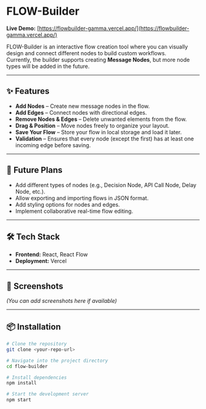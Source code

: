 # FLOW-Builder

**Live Demo:** [https://flowbuilder-gamma.vercel.app/](https://flowbuilder-gamma.vercel.app/)

FLOW-Builder is an interactive flow creation tool where you can visually design and connect different nodes to build custom workflows.  
Currently, the builder supports creating **Message Nodes**, but more node types will be added in the future.

---

## ✨ Features

- **Add Nodes** – Create new message nodes in the flow.
- **Add Edges** – Connect nodes with directional edges.
- **Remove Nodes & Edges** – Delete unwanted elements from the flow.
- **Drag & Position** – Move nodes freely to organize your layout.
- **Save Your Flow** – Store your flow in local storage and load it later.
- **Validation** – Ensures that every node (except the first) has at least one incoming edge before saving.

---

## 🚀 Future Plans

- Add different types of nodes (e.g., Decision Node, API Call Node, Delay Node, etc.).
- Allow exporting and importing flows in JSON format.
- Add styling options for nodes and edges.
- Implement collaborative real-time flow editing.

---

## 🛠 Tech Stack

- **Frontend:** React, React Flow
- **Deployment:** Vercel

---

## 📸 Screenshots

_(You can add screenshots here if available)_

---

## 📦 Installation

```bash
# Clone the repository
git clone <your-repo-url>

# Navigate into the project directory
cd flow-builder

# Install dependencies
npm install

# Start the development server
npm start
```
